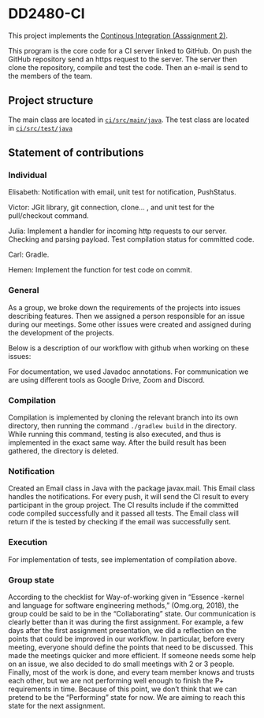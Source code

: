 # DD2480-CI

This project implements the [Continous Integration (Asssignment 2)](https://kth.instructure.com/courses/31884/assignments/185708).

This program is the core code for a CI server linked to GitHub. On push the GitHub repository send an https request to the server. The server then clone the repository, compile and test the code. Then an e-mail is send to the members of the team.

## Project structure
The main class are located in [`ci/src/main/java`](ci/src/main/ja).
The test class are located in [`ci/src/test/java`](ci/src/test/ja)

## Statement of contributions

### Individual
Elisabeth: Notification with email, unit test for notification, PushStatus.

Victor: JGit library, git connection, clone… , and unit test for the pull/checkout command.

Julia: Implement a handler for incoming http requests to our server. Checking and parsing payload. Test compilation status for committed code.

Carl: Gradle.

Hemen: Implement the function for test code on commit.

### General
As a group, we broke down the requirements of the projects into issues describing features. Then we assigned a person responsible for an issue during our meetings. Some other issues were created and assigned during the development of the projects.

Below is a description of our workflow with github when working on these issues:

For documentation, we used Javadoc annotations. For communication we are using different tools as Google Drive, Zoom and Discord.

### Compilation
Compilation is implemented by cloning the relevant branch into its own directory, then running the command `./gradlew build` in the directory. While running this command, testing is also executed, and thus is implemented in the exact same way. After the build result has been gathered, the directory is deleted.

### Notification
Created an Email class in Java with the package javax.mail. This Email class handles the notifications. For every push, it will send the CI result to every participant in the group project. The CI results include if the committed code compiled successfully and it passed all tests. The Email class will return if the is tested by checking if the email was successfully sent.

### Execution
For implementation of tests, see implementation of compilation above.

### Group state
According to the checklist for Way-of-working given in “Essence -kernel and language for software engineering methods,” (Omg.org, 2018), the group could be said to be in the “Collaborating” state. Our communication is clearly better than it was during the first assignment. For example, a few days after the first assignment presentation, we did a reflection on the points that could be improved in our workflow. In particular, before every meeting, everyone should define the points that need to be discussed. This made the meetings quicker and more efficient.  If someone needs some help on an issue, we also decided to do small meetings with 2 or 3 people. Finally, most of the work is done, and every team member knows and trusts each other, but we are not performing well enough to finish the P+ requirements in time. Because of this point,  we don’t think that we can pretend to be the “Performing” state for now. We are aiming to reach this state for the next assignment.
